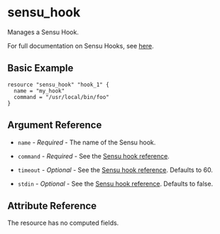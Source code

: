 # sensu_hook

Manages a Sensu Hook.

For full documentation on Sensu Hooks, see [here](https://docs.sensu.io/sensu-core/2.0/reference/hooks).

## Basic Example

```hcl
resource "sensu_hook" "hook_1" {
  name = "my_hook"
  command = "/usr/local/bin/foo"
}
```

## Argument Reference

* `name` - *Required* - The name of the Sensu hook.

* `command` - *Required* - See the [Sensu hook reference](https://docs.sensu.io/sensu-core/2.0/reference/hooks/#hook-attributes).

* `timeout` - *Optional* - See the [Sensu hook reference](https://docs.sensu.io/sensu-core/2.0/reference/hooks/#hook-attributes).
  Defaults to 60.

* `stdin` - *Optional* - See the [Sensu hook reference](https://docs.sensu.io/sensu-core/2.0/reference/hooks/#hook-attributes).
  Defaults to false.

## Attribute Reference

The resource has no computed fields.
